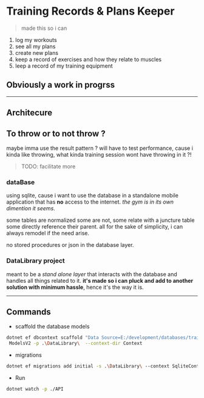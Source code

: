 # Training Records & Plans Keeper

> made this so i can
1. log my workouts
1. see all my plans 
1. create new plans
1. keep a record of exercises and how they relate to muscles
1. leep a record of my training equipment

## Obviously a work in progrss

---

## Architecure

## To throw or to not throw ?
maybe imma use the result pattern ? will have to test performance, cause i kinda like throwing, what kinda training session wont have throwing in it ?! 

> TODO: facilitate more

### dataBase

using sqlite, cause i want to use the database in a standalone mobile application that has **no** access to the internet. _the gym is in its own dimention it seems_.

some tables are normalized some are not, some relate with a juncture table some directly reference their parent. all for the sake of simplicity, i can always remodel if the need arise.

no stored procedures or json in the database layer. 

### DataLibrary project

meant to be a _stand alone layer_ that interacts with the database and handles all things related to it. **it's made so i can pluck and add to another solution with minimum hassle**, hence it's the way it is.

---

## Commands

- scaffold the database models

```bash
dotnet ef dbcontext scaffold "Data Source=E:/development/databases/training_log_v2.db" Microsoft.EntityFrameworkCore.Sqlite --output-dir
 ModelsV2 -p .\DataLibrary\  --context-dir Context
```

- migrations

```bash
dotnet ef migrations add initial -s .\DataLibrary\ --context SqliteContext
```

- Run

```bash
dotnet watch -p ./API
```
